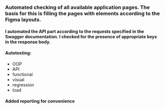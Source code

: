### Automated checking of all available application pages. The basis for this is filling the pages with elements according to the Figma layouts.
#### I automated the API part according to the requests specified in the Swagger documentation. I checked for the presence of appropriate keys in the response body.

#### Autotesting: 
* OOP
* API 
* functional
* visual
* regression
* load

#### Added reporting for convenience


